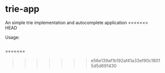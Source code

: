# trie-app
An simple trie implementation and autocomplete application
<<<<<<< HEAD

Usage:
```
```

=======
>>>>>>> e56e139af1b192af41a33ef90c18015d5d691430
